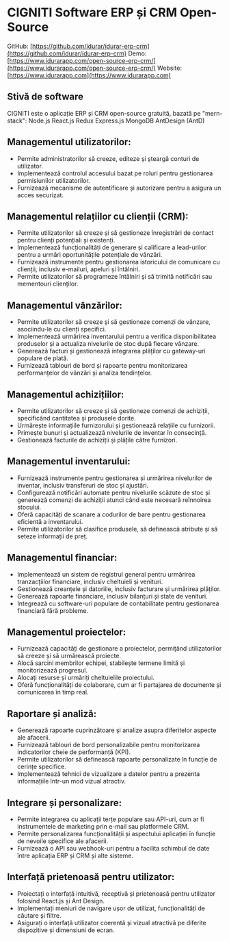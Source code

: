 # CIGNITI Software ERP și CRM Open-Source

GitHub: [https://github.com/idurar/idurar-erp-crm](https://github.com/idurar/idurar-erp-crm)
Demo: [https://www.idurarapp.com/open-source-erp-crm/](https://www.idurarapp.com/open-source-erp-crm/)
Website: [https://www.idurarapp.com](https://www.idurarapp.com)

## Stivă de software

CIGNITI este o aplicație ERP și CRM open-source gratuită, bazată pe "mern-stack": Node.js React.js Redux Express.js MongoDB AntDesign (AntD)

## Managementul utilizatorilor:

- Permite administratorilor să creeze, editeze și șteargă conturi de utilizator.
- Implementează controlul accesului bazat pe roluri pentru gestionarea permisiunilor utilizatorilor.
- Furnizează mecanisme de autentificare și autorizare pentru a asigura un acces securizat.

## Managementul relațiilor cu clienții (CRM):

- Permite utilizatorilor să creeze și să gestioneze înregistrări de contact pentru clienți potențiali și existenți.
- Implementează funcționalități de generare și calificare a lead-urilor pentru a urmări oportunitățile potențiale de vânzări.
- Furnizează instrumente pentru gestionarea istoricului de comunicare cu clienții, inclusiv e-mailuri, apeluri și întâlniri.
- Permite utilizatorilor să programeze întâlniri și să trimită notificări sau mementouri clienților.

## Managementul vânzărilor:

- Permite utilizatorilor să creeze și să gestioneze comenzi de vânzare, asociindu-le cu clienți specifici.
- Implementează urmărirea inventarului pentru a verifica disponibilitatea produselor și a actualiza nivelurile de stoc după fiecare vânzare.
- Generează facturi și gestionează integrarea plăților cu gateway-uri populare de plată.
- Furnizează tablouri de bord și rapoarte pentru monitorizarea performanțelor de vânzări și analiza tendințelor.

## Managementul achizițiilor:

- Permite utilizatorilor să creeze și să gestioneze comenzi de achiziții, specificând cantitatea și produsele dorite.
- Urmărește informațiile furnizorului și gestionează relațiile cu furnizorii.
- Primește bunuri și actualizează nivelurile de inventar în consecință.
- Gestionează facturile de achiziții și plățile către furnizori.

## Managementul inventarului:

- Furnizează instrumente pentru gestionarea și urmărirea nivelurilor de inventar, inclusiv transferuri de stoc și ajustări.
- Configurează notificări automate pentru nivelurile scăzute de stoc și generează comenzi de achiziții atunci când este necesară reînnoirea stocului.
- Oferă capacități de scanare a codurilor de bare pentru gestionarea eficientă a inventarului.
- Permite utilizatorilor să clasifice produsele, să definească atribute și să seteze informații de preț.

## Managementul financiar:

- Implementează un sistem de registrul general pentru urmărirea tranzacțiilor financiare, inclusiv cheltuieli și venituri.
- Gestionează creanțele și datoriile, inclusiv facturare și urmărirea plăților.
- Generează rapoarte financiare, inclusiv bilanțuri și state de venituri.
- Integrează cu software-uri populare de contabilitate pentru gestionarea financiară fără probleme.

## Managementul proiectelor:

- Furnizează capacități de gestionare a proiectelor, permițând utilizatorilor să creeze și să urmărească proiecte.
- Alocă sarcini membrilor echipei, stabilește termene limită și monitorizează progresul.
- Alocați resurse și urmăriți cheltuielile proiectului.
- Oferă funcționalități de colaborare, cum ar fi partajarea de documente și comunicarea în timp real.

## Raportare și analiză:

- Generează rapoarte cuprinzătoare și analize asupra diferitelor aspecte ale afacerii.
- Furnizează tablouri de bord personalizabile pentru monitorizarea indicatorilor cheie de performanță (KPI).
- Permite utilizatorilor să definească rapoarte personalizate în funcție de cerințe specifice.
- Implementează tehnici de vizualizare a datelor pentru a prezenta informațiile într-un mod vizual atractiv.

## Integrare și personalizare:

- Permite integrarea cu aplicații terțe populare sau API-uri, cum ar fi instrumentele de marketing prin e-mail sau platformele CRM.
- Permite personalizarea funcționalității și aspectului aplicației în funcție de nevoile specifice ale afacerii.
- Furnizează o API sau webhook-uri pentru a facilita schimbul de date între aplicația ERP și CRM și alte sisteme.

## Interfață prietenoasă pentru utilizator:

- Proiectați o interfață intuitivă, receptivă și prietenoasă pentru utilizator folosind React.js și Ant Design.
- Implementați meniuri de navigare ușor de utilizat, funcționalități de căutare și filtre.
- Asigurați o interfață utilizator coerentă și vizual atractivă pe diferite dispozitive și dimensiuni de ecran.